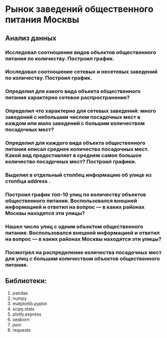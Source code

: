 # Рынок заведений общественного питания Москвы
## Анализ данных
### Исследовал соотношение видов объектов общественного питания по количеству. Построил график.
### Исследовал соотношение сетевых и несетевых заведений по количеству. Построил график.
### Определил для какого вида объекта общественного питания характерно сетевое распространение?
### Определил что характерно для сетевых заведений: много заведений с небольшим числом посадочных мест в каждом или мало заведений с большим количеством посадочных мест?
### Определил для каждого вида объекта общественного питания описал среднее количество посадочных мест. Какой вид предоставляет в среднем самое большое количество посадочных мест? Построил графики.
### Выделил в отдельный столбец информацию об улице из столбца address .
### Построил график топ-10 улиц по количеству объектов общественного питания. Воспользовался внешней информацией и ответил на вопрос — в каких районах Москвы находятся эти улицы?
### Нашел число улиц с одним объектом общественного питания. Воспользовался внешней информацией и ответил на вопрос — в каких районах Москвы находятся эти улицы?
### Посмотрел на распределение количества посадочных мест для улиц с большим количеством объектов общественного питания.
## Библиотеки:
1. pandas
2. numpy
3. matplotlib.pyplot
4. scipy.stats
5. plotly.express
6. seaborn
7. json
8. requests
